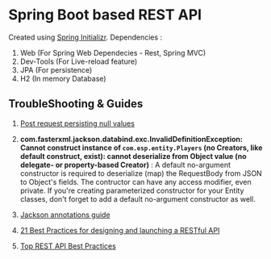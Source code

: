 # Spring Boot based REST API
Created using [Spring Initializr](http://start.spring.io/). Dependencies :
1. Web (For Spring Web Dependecies - Rest, Spring MVC)             
2. Dev-Tools (For Live-reload feature)        
3. JPA (For persistence)       
4. H2 (In memory Database)      
 

## TroubleShooting & Guides
1. [Post request persisting null values](https://stackoverflow.com/questions/38935912/requestbody-is-getting-null-values)
2. __com.fasterxml.jackson.databind.exc.InvalidDefinitionException: Cannot construct instance of `com.esp.entity.Players` (no Creators, like default construct, exist): cannot deserialize from Object value (no delegate- or property-based Creator)__ : A default no-argument constructor is required to deserialize (map) the RequestBody from JSON to Object's fields. The contructor can have any access modifier, even private. If you're creating parameterized constructor for your Entity classes, don't forget to add a default no-argument constructor as well.        

3. [Jackson annotations guide](https://www.baeldung.com/jackson-annotations)        
4. [21 Best Practices for designing and launching a RESTful API](https://www.snyxius.com/21-best-practices-designing-launching-restful-api/)          
5. [Top REST API Best Practices](https://dzone.com/articles/top-rest-api-best-practices)
